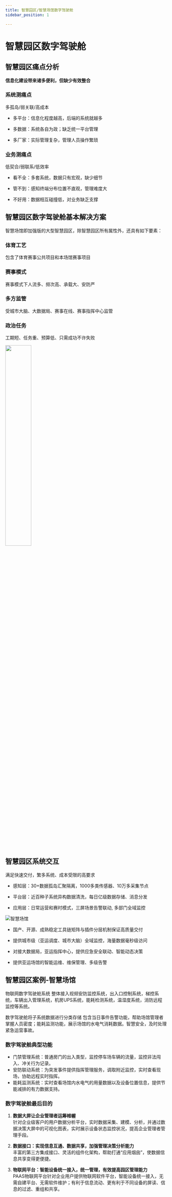 ```yaml
---
title: 智慧园区/智慧场馆数字驾驶舱
sidebar_position: 1

---
```


#  智慧园区数字驾驶舱

## 智慧园区痛点分析
**信息化建设带来诸多便利，但缺少有效整合**

### 系统测痛点
多孤岛/弱关联/高成本
+ 多平台：信息化程度越高，后端的系统就越多
 
+ 多数据：系统各自为政；缺乏统一平台管理
 
+ 多厂家：实际管理复杂，管理人员操作繁琐

### 业务测痛点
低契合/弱联系/低效率

+ 看不全：多套系统，数据只有宏观，缺少细节

+ 管不到：感知终端分布位置不直观，管理难度大

+ 不好用：数据相互碰撞低，对业务缺乏支撑

## 智慧园区数字驾驶舱基本解决方案
智慧场馆即加强版的大型智慧园区，除智慧园区所有属性外，还具有如下要素：
### 体育工艺
包含了体育赛事公共项目和本场馆赛事项目

### 赛事模式
赛事模式下人流多、频次高、承载大、安防严

### 多方监管
受城市大脑、大数据局、赛事在线、赛事指挥中心监管

### 政治任务
工期短、任务重、预算低、只需成功不许失败

<img width="40%" src="http://dgiot-1253666439.cos.ap-shanghai-fsi.myqcloud.com/dgiot_web/doc_ylb/park1.png" />

## 智慧园区系统交互
 满足快速交付，繁多系统、成本受限的高要求

+ 感知层：30+数据孤岛汇聚隔离，1000多类传感器、10万多采集节点

+ 平台层：近百种子系统异构数据清洗，每日亿级数据存储、消息分发

+ 应用层：日常运营和赛时模式，三屏场景告警联动, 多部门全域监控
 

![智慧场馆](http://dgiot-1253666439.cos.ap-shanghai-fsi.myqcloud.com/dgiot_web/doc_ylb/park2.png)

+ 国产、开源、成熟稳定工具链矩阵与插件分层机制保证高质量交付

+ 提供城市级（亚运调度、城市大脑）全域监控，海量数据毫秒级访问

+ 对接大数据局，亚运指挥中心，提供应急安全联动、智能动态决策

+ 提供亚运场馆的智能运维、维保管理、多级告警

  
## 智慧园区案例-智慧场馆

物联网数字驾驶舱系统
整体接入视频安防监控系统，出入口控制系统，梯控系统，车辆出入管理系统，机房UPS系统，能耗检测系统，温湿度系统，消防远程监控等系统。

数字驾驶舱将子系统数据进行分类存储
包含当日事件告警功能，帮助场馆管理者掌握人员密度；能耗监测功能，展示场馆的水电气消耗数据。智慧安全，及时处理紧急运营事故。


### 数字驾驶舱典型功能
+ 门禁管理系统：普通房门的出入类型，监控停车场车辆的流量，监控非法闯入、冲关行为记录。
+ 安防联动系统：为突发事件提供指挥管理服务，调取附近监控，实时查看现场，协助远程实时指挥。
+ 能耗监测系统：实时查看场馆内水电气的用量数据以及设备位置信息，提供节能减排的有力数据支持。

### 数字驾驶舱最后目的
1. **数据大屏让企业管理者运筹帷幄**  
针对企业级客户的用户数据分析平台，实时数据采集、建模、分析，并通过数据决策大屏中的可视化图表，实时展示设备状态监控状况，提高企业管理者管理手段。


2. **数据接口：实现信息互通、数据共享，加强管理决策分析能力**  
丰富的第三方集成接口、灵活的组件化架构，帮助打通“应用烟囱”，使数据信息共享变得更便捷。

3. **物联网平台：智能设备统一接入，统一管理，有效提高园区管理能力**  
PAAS物联网平台针对企业用户提供物联网软件平台，智能设备统一接入，无需自建平台、无需软件维护；有利于信息流动、更有利于不同设备的屏读、信息的过滤、重组和共享。



